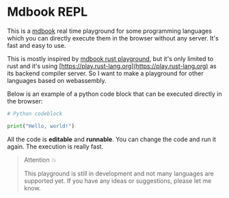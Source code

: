 # Mdbook REPL

This is a [mdbook](https://rust-lang.github.io/mdBook) real time playground for some programming languages which you can directly execute them in the browser without any server. It's fast and easy to use.

This is mostly inspired by [mdbook rust playground](https://rust-lang.github.io/mdBook/format/mdbook.html#rust-playground), but it's only limited to rust and it's using [https://play.rust-lang.org](https://play.rust-lang.org) as its backend compiler server. So I want to make a playground for other languages based on webassembly.

Below is an example of a python code block that can be executed directly in the browser:

```python
# Python codeblock

print("Hello, world!")
```

All the code is **editable** and **runnable**. You can change the code and run it again. The execution is really fast.

> Attention 💥
>
> This playground is still in development and not many languages are supported yet. If you have any ideas or suggestions, please let me know.
